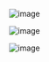 ![image](https://github.com/user-attachments/assets/d6bd8e0c-410c-46ed-a820-01db34e44bb7)


![image](https://github.com/user-attachments/assets/96b33de7-a5fb-45d0-8d23-6d85869f0595)


![image](https://github.com/user-attachments/assets/5902c330-50aa-4102-b13f-4ec685712515)
